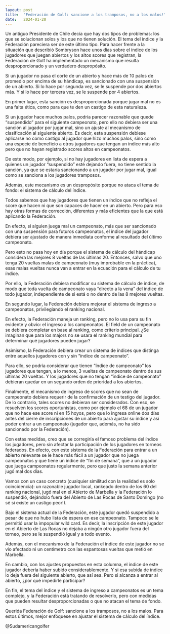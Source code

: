 ```yaml
---
layout: post
title:  "Federación de Golf: sancione a los tramposos, no a los malos!"
date:   2024-01-20
---
```


<p class="intro"><span class="dropcap"></span> Un antiguo Presidente de Chile decía que hay dos tipos de problemas: los que se solucionan solos y los que no tienen solución. El tema del índice y la Federación pareciera ser de este último tipo. Para hacer frente a la situación que describió Sombryson hace unos días sobre el índice de los jugadores que juegan abiertos y los altos scores que registran, la Federación de Golf ha implementado un mecanismo que resulta desproporcionado y un verdadero despropósito.</p>

Si un jugador no pasa el corte de un abierto y hace más de 10 palos de promedio por encima de su hándicap, es sancionado con una suspensión de un abierto. Si lo hace por segunda vez, se le suspende por dos abiertos más. Y si lo hace por tercera vez, se le suspende por 4 abiertos.

En primer lugar, esta sanción es desproporcionada porque jugar mal no es una falta ética, como para que te den un castigo de esta naturaleza.

Si un jugador hace muchos palos, podría parecer razonable que quede “suspendido” para el siguiente campeonato, pero ello no debiera ser una sanción al jugador por jugar mal, sino un ajuste al mecanismo de clasificación al siguiente abierto. Es decir, esta suspensión debiese aplicarse no como castigo al jugador que hizo muchos palos, sino como una especie de beneficio a otros jugadores que tengan un índice más alto pero que no hayan registrado scores altos en campeonatos.

De este modo, por ejemplo, si no hay jugadores en lista de espera a quienes un jugador “suspendido” esté dejando fuera, no tiene sentido la sanción, ya que se estaría sancionando a un jugador por jugar mal, igual como se sanciona a los jugadores tramposos.

Además, este mecanismo es un despropósito porque no ataca el tema de fondo: el sistema de cálculo del índice.

Todos sabemos que hay jugadores que tienen un índice que no refleja el score que hacen ni que son capaces de hacer en un abierto. Pero para eso hay otras formas de corrección, diferentes y más eficientes que la que está aplicando la Federación.

En efecto, si alguien juega mal un campeonato, más que ser sancionado con una suspensión para futuros campeonatos, el índice del jugador debiera ser ajustado de manera inmediata conforme al resultado del último campeonato.

Pero esto no pasa hoy en día porque el sistema de cálculo del hándicap considera las mejores 8 vueltas de las últimas 20. Entonces, salvo que uno tenga 20 vueltas malas de campeonato (muy improbable en la práctica), esas malas vueltas nunca van a entrar en la ecuación para el cálculo de tu índice.

Por ello, la Federación debiera modificar su sistema de cálculo de índice, de modo que toda vuelta de campeonato vaya “directo a la vena” del índice de todo jugador, independiente de si está o no dentro de las 8 mejores vueltas.

En segundo lugar, la Federación debiera mejorar el sistema de ingreso a campeonatos, privilegiando el ranking nacional.

En efecto, la Federación maneja un ranking, pero no lo usa para su fin evidente y obvio: el ingreso a los campeonatos. El field de un campeonato se debiera completar en base al ranking, como criterio principal. ¿Se imaginan que para los majors no se usara el ranking mundial para determinar qué jugadores pueden jugar?

Asimismo, la Federación debiera crear un sistema de índices que distinga entre aquellos jugadores con y sin “índice de campeonato”.

Para ello, se podría considerar que tienen “índice de campeonato” los jugadores que tengan, a lo menos, 3 vueltas de campeonato dentro de sus últimas 20 vueltas. Y los jugadores que no tengan “índice de campeonato” debieran quedar en un segundo orden de prioridad a los abiertos.

Finalmente, el mecanismo de ingreso de scores que no sean de campeonato debiera requerir de la confirmación de un testigo del jugador. De lo contrario, tales scores no debieran ser considerados. Con eso, se resuelven los scores oportunistas, como por ejemplo el 68 de un jugador que no hace ese score ni en 15 hoyos, pero que lo ingresa online dos días antes del cierre de inscripciones de un abierto para ajustar su índice y así poder entrar a un campeonato (jugador que, además, no ha sido sancionado por la Federación).

Con estas medidas, creo que se corregiría el famoso problema del índice los jugadores, pero sin afectar la participación de los jugadores en torneos federados. En efecto, con este sistema de la Federación para entrar a un abierto relevante se le hace más fácil a un jugador que no juega campeonatos y que tiene un índice de “fin de semana”, que a un jugador que juega campeonatos regularmente, pero que justo la semana anterior jugó mal dos días.

Vamos con un caso concreto (cualquier similitud con la realidad es solo coincidencia): un razonable jugador local, rankeado dentro de los 60 del ranking nacional, jugó mal en el Abierto de Marbella y la Federación lo suspendió, dejándolo fuera del Abierto de Las Rocas de Santo Domingo (no sé si existe un castigo peor!).

Bajo el sistema actual de la Federación, este jugador quedó suspendido a pesar de que no hubo lista de espera en ese campeonato. Tampoco se le permitió usar la impopular wild card. Es decir, la inscripción de este jugador en el Abierto de Las Rocas no dejaba a ningún otro jugador fuera del torneo, pero se le suspendió igual y a todo evento.

Además, con el mecanismo de la Federación el índice de este jugador no se vio afectado ni un centímetro con las espantosas vueltas que metió en Marbella.

En cambio, con los ajustes propuestos en esta columna, el índice de este jugador debería haber subido considerablemente. Y si esa subida de índice lo deja fuera del siguiente abierto, que así sea. Pero si alcanza a entrar al abierto, ¿por qué impedirle participar?

En fin, el tema del índice y el sistema de ingreso a campeonatos es un tema complejo, y la Federación está tratando de resolverlo, pero con medidas que pueden resultar desproporcionadas o que no atacan el tema de fondo.

Querida Federación de Golf: sancione a los tramposos, no a los malos. Para estos últimos, mejor enfóquese en ajustar el sistema de cálculo del índice.

@Sudamericangolfer
